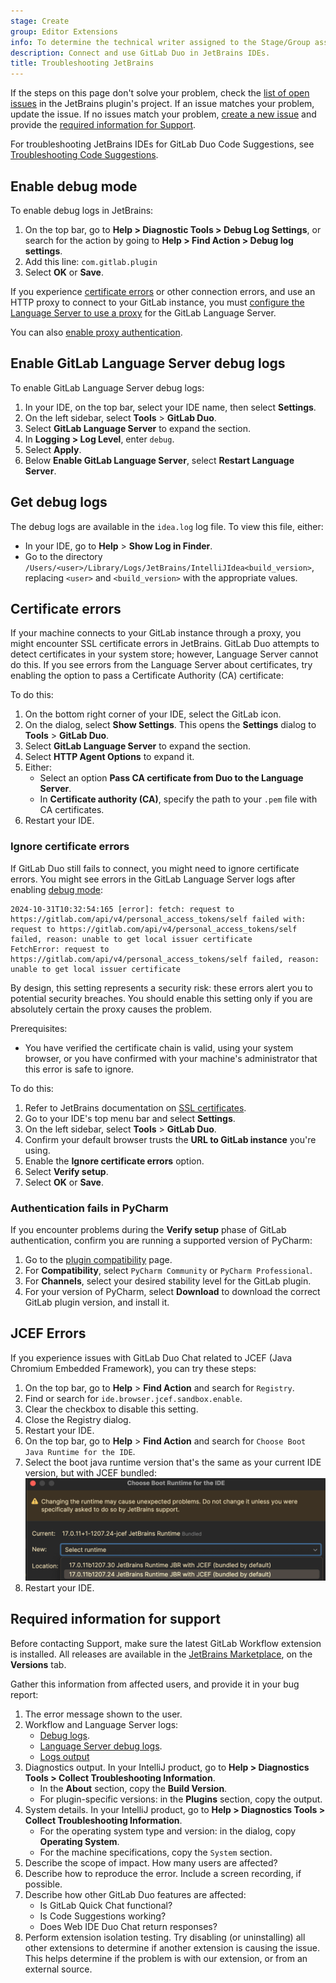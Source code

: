 ```yaml
---
stage: Create
group: Editor Extensions
info: To determine the technical writer assigned to the Stage/Group associated with this page, see https://handbook.gitlab.com/handbook/product/ux/technical-writing/#assignments
description: Connect and use GitLab Duo in JetBrains IDEs.
title: Troubleshooting JetBrains
---
```


If the steps on this page don't solve your problem, check the
[list of open issues](https://gitlab.com/gitlab-org/editor-extensions/gitlab-jetbrains-plugin/-/issues/?sort=created_date&state=opened&first_page_size=100)
in the JetBrains plugin's project. If an issue matches your problem, update the issue.
If no issues match your problem, [create a new issue](https://gitlab.com/gitlab-org/editor-extensions/gitlab-jetbrains-plugin/-/issues/new)
and provide the [required information for Support](#required-information-for-support).

For troubleshooting JetBrains IDEs for GitLab Duo Code Suggestions,
see [Troubleshooting Code Suggestions](../../user/project/repository/code_suggestions/troubleshooting.md#jetbrains-ides-troubleshooting).

## Enable debug mode

To enable debug logs in JetBrains:

1. On the top bar, go to **Help > Diagnostic Tools > Debug Log Settings**, or
   search for the action by going to **Help > Find Action > Debug log settings**.
1. Add this line: `com.gitlab.plugin`
1. Select **OK** or **Save**.

If you experience [certificate errors](#certificate-errors) or other connection errors, and
use an HTTP proxy to connect to your GitLab instance, you must
[configure the Language Server to use a proxy](../language_server/_index.md#configure-the-language-server-to-use-a-proxy)
for the GitLab Language Server.

You can also [enable proxy authentication](../language_server/_index.md#enable-proxy-authentication).

## Enable GitLab Language Server debug logs

To enable GitLab Language Server debug logs:

1. In your IDE, on the top bar, select your IDE name, then select **Settings**.
1. On the left sidebar, select **Tools** > **GitLab Duo**.
1. Select **GitLab Language Server** to expand the section.
1. In **Logging > Log Level**, enter `debug`.
1. Select **Apply**.
1. Below **Enable GitLab Language Server**, select **Restart Language Server**.

## Get debug logs

The debug logs are available in the `idea.log` log file. To view this file, either:

<!-- vale gitlab_base.SubstitutionWarning = NO -->

- In your IDE, go to **Help** > **Show Log in Finder**.
- Go to the directory `/Users/<user>/Library/Logs/JetBrains/IntelliJIdea<build_version>`, replacing
  `<user>` and `<build_version>` with the appropriate values.

<!-- vale gitlab_base.SubstitutionWarning = YES -->

## Certificate errors

If your machine connects to your GitLab instance through a proxy, you might encounter
SSL certificate errors in JetBrains. GitLab Duo attempts to detect certificates in your system store;
however, Language Server cannot do this. If you see errors from the Language Server
about certificates, try enabling the option to pass a Certificate Authority (CA) certificate:

To do this:

1. On the bottom right corner of your IDE, select the GitLab icon.
1. On the dialog, select **Show Settings**. This opens the **Settings** dialog to **Tools** > **GitLab Duo**.
1. Select **GitLab Language Server** to expand the section.
1. Select **HTTP Agent Options** to expand it.
1. Either:
   - Select an option **Pass CA certificate from Duo to the Language Server**.
   - In **Certificate authority (CA)**, specify the path to your `.pem` file with CA certificates.
1. Restart your IDE.

### Ignore certificate errors

If GitLab Duo still fails to connect, you might need to
ignore certificate errors. You might see errors in the GitLab Language Server logs after enabling
[debug mode](jetbrains_troubleshooting.md#enable-debug-mode):

```plaintext
2024-10-31T10:32:54:165 [error]: fetch: request to https://gitlab.com/api/v4/personal_access_tokens/self failed with:
request to https://gitlab.com/api/v4/personal_access_tokens/self failed, reason: unable to get local issuer certificate
FetchError: request to https://gitlab.com/api/v4/personal_access_tokens/self failed, reason: unable to get local issuer certificate
```

By design, this setting represents a security risk:
these errors alert you to potential security breaches. You should enable this
setting only if you are absolutely certain the proxy causes the problem.

Prerequisites:

- You have verified the certificate chain is valid, using your system browser,
  or you have confirmed with your machine's administrator that this error is safe to ignore.

To do this:

1. Refer to JetBrains documentation on [SSL certificates](https://www.jetbrains.com/help/idea/ssl-certificates.html).
1. Go to your IDE's top menu bar and select **Settings**.
1. On the left sidebar, select **Tools** > **GitLab Duo**.
1. Confirm your default browser trusts the **URL to GitLab instance** you're using.
1. Enable the **Ignore certificate errors** option.
1. Select **Verify setup**.
1. Select **OK** or **Save**.

### Authentication fails in PyCharm

If you encounter problems during the **Verify setup** phase of GitLab authentication, confirm you
are running a supported version of PyCharm:

1. Go to the [plugin compatibility](https://plugins.jetbrains.com/plugin/22325-gitlab-duo/versions) page.
1. For **Compatibility**, select `PyCharm Community` or `PyCharm Professional`.
1. For **Channels**, select your desired stability level for the GitLab plugin.
1. For your version of PyCharm, select **Download** to download the correct GitLab plugin version, and install it.

## JCEF Errors

If you experience issues with GitLab Duo Chat related to JCEF (Java Chromium Embedded Framework), you can try these steps:

1. On the top bar, go to **Help** > **Find Action** and search for `Registry`.
1. Find or search for `ide.browser.jcef.sandbox.enable`.
1. Clear the checkbox to disable this setting.
1. Close the Registry dialog.
1. Restart your IDE.
1. On the top bar, go to **Help** > **Find Action** and search for `Choose Boot Java Runtime for the IDE`.
1. Select the boot java runtime version that's the same as your current IDE version, but with JCEF bundled:
   ![JCEF supporting runtime example](img/jcef_supporting_runtime_example_v17_3.png)
1. Restart your IDE.

## Required information for support

Before contacting Support, make sure the latest GitLab Workflow extension is installed. All releases
are available in the [JetBrains Marketplace](https://plugins.jetbrains.com/plugin/22325-gitlab-duo/versions),
on the **Versions** tab.

Gather this information from affected users, and provide it in your bug report:

1. The error message shown to the user.
1. Workflow and Language Server logs:
   - [Debug logs](#enable-debug-mode).
   - [Language Server debug logs](#enable-gitlab-language-server-debug-logs).
   - [Logs output](#get-debug-logs)
1. Diagnostics output. In your IntelliJ product, go to **Help > Diagnostics Tools > Collect Troubleshooting Information**.
   - In the **About** section, copy the **Build Version**.
   - For plugin-specific versions: in the **Plugins** section, copy the output.
1. System details. In your IntelliJ product, go to **Help > Diagnostics Tools > Collect Troubleshooting Information**.
   - For the operating system type and version: in the dialog, copy **Operating System**.
   - For the machine specifications, copy the `System` section.
1. Describe the scope of impact. How many users are affected?
1. Describe how to reproduce the error. Include a screen recording, if possible.
1. Describe how other GitLab Duo features are affected:
   - Is GitLab Quick Chat functional?
   - Is Code Suggestions working?
   - Does Web IDE Duo Chat return responses?
1. Perform extension isolation testing. Try disabling (or uninstalling) all other extensions to determine
   if another extension is causing the issue. This helps determine if the problem is with our extension,
   or from an external source.

